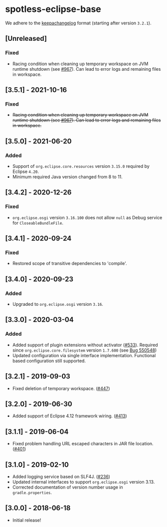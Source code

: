 # spotless-eclipse-base

We adhere to the [keepachangelog](https://keepachangelog.com/en/1.0.0/) format (starting after version `3.2.1`).

## [Unreleased]
### Fixed
* Racing condition when cleaning up temporary workspace on JVM runtime shutdown (see [#967](https://github.com/diffplug/spotless/issues/967)). Can lead to error logs and remaining files in workspace.

## [3.5.1] - 2021-10-16
### Fixed
* ~~Racing condition when cleaning up temporary workspace on JVM runtime shutdown (see [#967](https://github.com/diffplug/spotless/issues/967)). Can lead to error logs and remaining files in workspace.~~

## [3.5.0] - 2021-06-20
### Added
* Support of `org.eclipse.core.resources` version `3.15.0` required by Eclipse `4.20`.
* Minimum required Java version changed from 8 to 11.

## [3.4.2] - 2020-12-26
### Fixed
* `org.eclipse.osgi` version `3.16.100` does not allow `null` as Debug service for `CloseableBundleFile`.

## [3.4.1] - 2020-09-24
### Fixed
* Restored scope of transitive dependencies to 'compile'.

## [3.4.0] - 2020-09-23
### Added
* Upgraded to `org.eclipse.osgi` version `3.16`.

## [3.3.0] - 2020-03-04
### Added
* Added support of plugin extensions without activator ([#533](https://github.com/diffplug/spotless/issues/533)). Required since `org.eclipse.core.filesystem` version `1.7.600` (see
[Bug 550548](https://bugs.eclipse.org/bugs/show_bug.cgi?id=550548))
* Updated configuration via single interface implementation. Functional based configuration still supported.

## [3.2.1] - 2019-09-03
* Fixed deletion of temporary workspace. ([#447](https://github.com/diffplug/spotless/issues/447))

## [3.2.0] - 2019-06-30
* Added support of Eclipse 4.12 framework wiring. ([#413](https://github.com/diffplug/spotless/issues/413))

## [3.1.1] - 2019-06-04
* Fixed problem handling URL escaped characters in JAR file location. ([#401](https://github.com/diffplug/spotless/issues/401))

## [3.1.0] - 2019-02-10
* Added logging service based on SLF4J. ([#236](https://github.com/diffplug/spotless/issues/236))
* Updated internal interfaces to support `org.eclipse.osgi` version 3.13.
* Corrected documentation of version number usage in `gradle.properties`.

## [3.0.0] - 2018-06-18
* Initial release!
